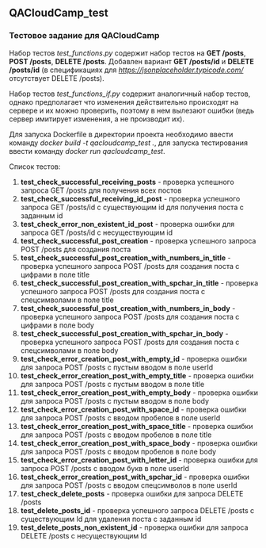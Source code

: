 ## QACloudCamp_test
### Тестовое задание для QACloudCamp

Набор тестов <i>test_functions.py</i> содержит набор тестов на <b>GET /posts</b>, <b>POST /posts</b>, <b>DELETE /posts</b>. Добавлен вариант <b>GET /posts/id</b> и <b>DELETE /posts/id</b> (в спецификациях для <i>https://jsonplaceholder.typicode.com/</i> отсутствует DELETE /posts).

Набор тестов <i>test_functions_if.py</i> содержит аналогичный набор тестов, однако предполагает что изменения действительно происходят на сервере и их можно проверить, поэтому в нем вылезают ошибки (ведь сервер имитирует изменения, а не производит их).

Для запуска Dockerfile в директории проекта необходимо ввести команду <i>docker build -t qacloudcamp_test .</i>, для запуска тестирования ввести команду <i>docker run qacloudcamp_test</i>.

Список тестов:

1. <b>test_check_successful_receiving_posts</b> - проверка успешного запроса GET /posts для получения всех постов
2. <b>test_check_successful_receiving_id_post</b> - проверка успешного запроса GET /posts/id с существующим id для получения поста с заданным id
3. <b>test_check_error_non_existent_id_post</b> - проверка ошибки для запроса GET /posts/id с несуществующим id
4. <b>test_check_successful_post_creation</b> - проверка успешного запроса POST /posts для создания поста
5. <b>test_check_successful_post_creation_with_numbers_in_title</b> - проверка успешного запроса POST /posts для создания поста с цифрами в поле title
6. <b>test_check_successful_post_creation_with_spchar_in_title</b> - проверка успешного запроса POST /posts для создания поста с спецсимволами в поле title 
7. <b>test_check_successful_post_creation_with_numbers_in_body</b> - проверка успешного запроса POST /posts для создания поста с цифрами в поле body
8. <b>test_check_successful_post_creation_with_spchar_in_body</b> - проверка успешного запроса POST /posts для создания поста с спецсимволами в поле body
9. <b>test_check_error_creation_post_with_empty_id</b> - проверка ошибки для запроса POST /posts с пустым вводом в поле userId
10. <b>test_check_error_creation_post_with_empty_title</b> - проверка ошибки для запроса POST /posts с пустым вводом в поле title
11. <b>test_check_error_creation_post_with_empty_body</b> - проверка ошибки для запроса POST /posts с пустым вводом в поле body
12. <b>test_check_error_creation_post_with_space_id</b> - проверка ошибки для запроса POST /posts с вводом пробелов в поле userId
13. <b>test_check_error_creation_post_with_space_title</b> - проверка ошибки для запроса POST /posts с вводом пробелов в поле title
14. <b>test_check_error_creation_post_with_space_body</b> - проверка ошибки для запроса POST /posts с вводом пробелов в поле body
15. <b>test_check_error_creation_post_with_letter_id</b> - проверка ошибки для запроса POST /posts с вводом букв в поле userId
16. <b>test_check_error_creation_post_with_spchar_id</b> - проверка ошибки для запроса POST /posts с вводом спецсимволов в поле userId
17. <b>test_check_delete_posts</b> - проверка ошибки для запроса DELETE /posts
18. <b>test_delete_posts_id</b> - проверка успешного запроса DELETE /posts с существующим Id для удаления поста с заданным id
19. <b>test_delete_posts_non_existent_id</b> - проверка ошибки для запроса DELETE /posts с несуществующим Id
